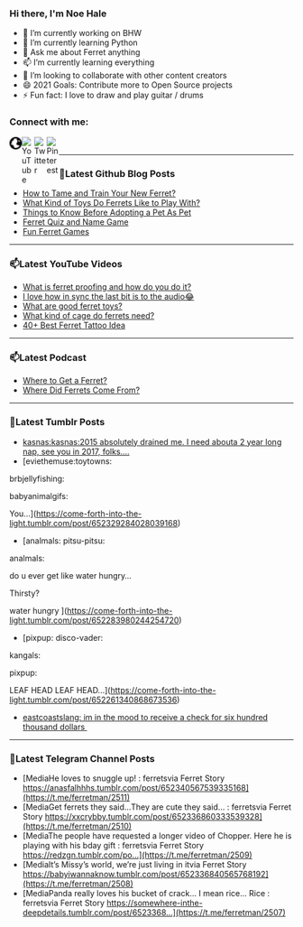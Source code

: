 ### Hi there, I'm Noe Hale

- 🔭 I’m currently working on BHW
- 🌱 I’m currently learning Python
- 💬 Ask me about Ferret anything
- 📫 I’m currently learning everything
- 🔭 I’m looking to collaborate with other content creators
- 😄 2021 Goals: Contribute more to Open Source projects
- ⚡ Fun fact: I love to draw and play guitar / drums

### Connect with me:

[<img align="left" alt="ferretvoice.com" width="22px" src="https://raw.githubusercontent.com/iconic/open-iconic/master/svg/globe.svg" />](https://ferretvoice.com)
[<img align="left" alt="YouTube" width="22px" src="https://cdn.jsdelivr.net/npm/simple-icons@v3/icons/youtube.svg" />](https://www.youtube.com/channel/UCk665XTfaMLVwFVWUmgnDiw)
[<img align="left" alt="Twitter" width="22px" src="https://cdn.jsdelivr.net/npm/simple-icons@v3/icons/twitter.svg" />](https://twitter.com/voiceferret)
[<img align="left" alt="Pinterest" width="22px" src="https://cdn.jsdelivr.net/npm/simple-icons@v3/icons/pinterest.svg" />](https://www.pinterest.com/voiceferret/)

<br />

---
### 🔭Latest Github Blog Posts
<!-- GITHUB:START -->
- [How to Tame and Train Your New Ferret?](http://noehale.github.io/how-to-tame-and-train-your-new-ferret/)
- [What Kind of Toys Do Ferrets Like to Play With?](http://noehale.github.io/what-kind-of-toys-do-ferrets-like-to-play-with/)
- [Things to Know Before Adopting a Pet As Pet](http://noehale.github.io/things-to-know-before-adopting-a-pet-as-pet/)
- [Ferret Quiz and Name Game](http://noehale.github.io/ferret-quiz/)
- [Fun Ferret Games](http://noehale.github.io/fun-ferret-games/)
<!-- GITHUB:END -->
---
### 📫Latest YouTube Videos

<!-- YOUTUBE:START -->
- [What is ferret proofing and how do you do it?](https://www.youtube.com/watch?v=81Syh_DJBQQ)
- [I love how in sync the last bit is to the audio😂](https://www.youtube.com/watch?v=WHBeGHwSlGY)
- [What are good ferret toys?](https://www.youtube.com/watch?v=tPxRilBzc0s)
- [What kind of cage do ferrets need?](https://www.youtube.com/watch?v=xzz6hC3sR5A)
- [40+ Best Ferret Tattoo Idea](https://www.youtube.com/watch?v=KIKqduR6Xcs)
<!-- YOUTUBE:END -->

---
### 📫Latest Podcast

<!-- PODCAST:START -->
- [Where to Get a Ferret?](https://anchor.fm/ferretvoice/episodes/Where-to-Get-a-Ferret-erurfu)
- [Where Did Ferrets Come From?](https://anchor.fm/ferretvoice/episodes/Where-Did-Ferrets-Come-From-eruq8g)
<!-- PODCAST:END -->
---
### 📝Latest Tumblr Posts

<!-- TUMBLR:START -->
- [kasnas:kasnas:2015 absolutely drained me. I need abouta 2 year long nap, see you in 2017, folks....](https://come-forth-into-the-light.tumblr.com/post/652351974433570816)
- [eviethemuse:toytowns:

brbjellyfishing:

babyanimalgifs:

You...](https://come-forth-into-the-light.tumblr.com/post/652329284028039168)
- [analmals:
pitsu-pitsu:

analmals:

do u ever get like water hungry…

Thirsty?

water hungry
](https://come-forth-into-the-light.tumblr.com/post/652283980244254720)
- [pixpup:
disco-vader:

kangals:

pixpup:

LEAF HEAD LEAF HEAD...](https://come-forth-into-the-light.tumblr.com/post/652261340868673536)
- [eastcoastslang:
im in the mood to receive a check for six hundred thousand dollars 
](https://come-forth-into-the-light.tumblr.com/post/652238673137614848)
<!-- TUMBLR:END -->
---
### 📝Latest Telegram Channel Posts

<!-- TELEGRAM:START -->
- [MediaHe loves to snuggle up! : ferretsvia Ferret Story https://anasfalhhhs.tumblr.com/post/652340567539335168](https://t.me/ferretman/2511)
- [MediaGet ferrets they said…They are cute they said… : ferretsvia Ferret Story https://xxcrybby.tumblr.com/post/652336860333539328](https://t.me/ferretman/2510)
- [MediaThe people have requested a longer video of Chopper. Here he is playing with his bday gift : ferretsvia Ferret Story https://redzgn.tumblr.com/po...](https://t.me/ferretman/2509)
- [MediaIt’s Missy’s world, we’re just living in itvia Ferret Story https://babyiwannaknow.tumblr.com/post/652336840565768192](https://t.me/ferretman/2508)
- [MediaPanda really loves his bucket of crack… I mean rice… Rice : ferretsvia Ferret Story https://somewhere-inthe-deepdetails.tumblr.com/post/6523368...](https://t.me/ferretman/2507)
<!-- TELEGRAM:END -->
